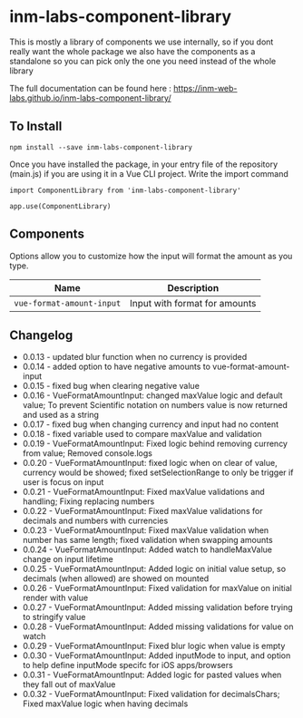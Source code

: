 # inm-labs-component-library

This is mostly a library of components we use internally, so if you dont really want the whole package we also have
the components as a standalone so you can pick only the one you need instead of the whole library

The full documentation can be found here : https://inm-web-labs.github.io/inm-labs-component-library/

## To Install
```
npm install --save inm-labs-component-library
```
Once you have installed the package, in your entry file of the repository (main.js) if you are using it in a Vue CLI project. Write the import command

```
import ComponentLibrary from 'inm-labs-component-library'

app.use(ComponentLibrary)
```

## Components

Options allow you to customize how the input will format the amount as you type.

| Name | Description |
| :----------------: | :-----------:  |
| `vue-format-amount-input` | Input with format for amounts |

## Changelog

- 0.0.13 - updated blur function when no currency is provided
- 0.0.14 - added option to have negative amounts to vue-format-amount-input
- 0.0.15 - fixed bug when clearing negative value
- 0.0.16 - VueFormatAmountInput: changed maxValue logic and default value; To prevent Scientific notation on numbers value is now returned and used as a string
- 0.0.17 - fixed bug when changing currency and input had no content
- 0.0.18 - fixed variable used to compare maxValue and validation
- 0.0.19 - VueFormatAmountInput: Fixed logic behind removing currency from value; Removed console.logs
- 0.0.20 - VueFormatAmountInput: fixed logic when on clear of value, currency would be showed; fixed setSelectionRange to only be trigger if user is focus on input
- 0.0.21 - VueFormatAmountInput: Fixed maxValue validations and handling; Fixing replacing numbers
- 0.0.22 - VueFormatAmountInput: Fixed maxValue validations for decimals and numbers with currencies
- 0.0.23 - VueFormatAmountInput: Fixed maxValue validation when number has same length; fixed validation when swapping amounts
- 0.0.24 - VueFormatAmountInput: Added watch to handleMaxValue change on input lifetime
- 0.0.25 - VueFormatAmountInput: Added logic on initial value setup, so decimals (when allowed) are showed on mounted
- 0.0.26 - VueFormatAmountInput: Fixed validation for maxValue on initial render with value
- 0.0.27 - VueFormatAmountInput: Added missing validation before trying to stringify value
- 0.0.28 - VueFormatAmountInput: Added missing validations for value on watch
- 0.0.29 - VueFormatAmountInput: Fixed blur logic when value is empty
- 0.0.30 - VueFormatAmountInput: Added inputMode to input, and option to help define inputMode specifc for iOS apps/browsers
- 0.0.31 - VueFormatAmountInput: Added logic for pasted values when they fall out of maxValue
- 0.0.32 - VueFormatAmountInput: Fixed validation for decimalsChars; Fixed maxValue logic when having decimals